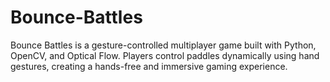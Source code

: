 # Bounce-Battles
Bounce Battles is a gesture-controlled multiplayer game built with Python, OpenCV, and Optical Flow.   Players control paddles dynamically using hand gestures, creating a hands-free and immersive gaming experience.
